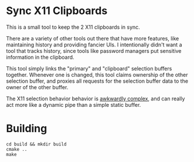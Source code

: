 # Sync X11 Clipboards

This is a small tool to keep the 2 X11 clipboards in sync.

There are a variety of other tools out there that have more features, like
maintaining history and providing fancier UIs.  I intentionally didn't want a
tool that tracks history, since tools like password managers put sensitive
information in the clipboard.

This tool simply links the "primary" and "clipboard" selection buffers
together.  Whenever one is changed, this tool claims ownership of the other
selection buffer, and proxies all requests for the selection buffer data to the
owner of the other buffer.

The X11 selection behavior behavior is [awkwardly complex](https://www.uninformativ.de/blog/postings/2017-04-02/0/POSTING-en.html),
and can really act more like a dynamic pipe than a simple static buffer.

# Building

```
cd build && mkdir build
cmake ..
make
```
